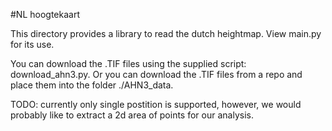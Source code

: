#NL hoogtekaart

This directory provides a library to read the dutch heightmap. View main.py for its use.

You can download the .TIF files using the supplied script: download_ahn3.py. Or you can download the .TIF files from a repo and place them into the folder ./AHN3_data.

TODO: currently only single postition is supported, however, we would probably like to extract a 2d area of points for our analysis.